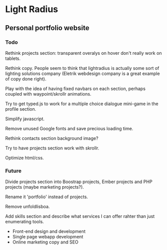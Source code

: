 <h1>Light Radius</h1>
<h2>Personal portfolio website</h2>
<h3>Todo</h3>

<p>Rethink projects section: transparent overalys on hover don't really work on tablets.</p>
<p>Rethink copy. People seem to think that lightradius is actually some sort of lighting solutions company (Eletrik webdesign company is a great example of copy done right).</p>
<p>Play with the idea of having fixed navbars on each section, perhaps coupled with waypoint/skrollr animations.</p>
<p>Try to get typed.js to work for a multiple choice dialogue mini-game in the profile section.</p>
<p>Simplify javascript.</p>
<p>Remove unused Google fonts and save precious loading time.</p>
<p>Rethink contacts section background image?</p>
<p>Try to have projects section work with skrollr.</p>
<p>Optimize html/css.</p>

<h3>Future</h3>

<p>Divide projects section into Boostrap projects, Ember projects and PHP projects (maybe marketing projects?).</p>
<p>Rename it 'portfolio' instead of projects.</p>
<p>Remove unfoldlisboa.</p>
<p>Add skills section and describe what services I can offer rahter than just enumerating tools.</p>
<ul>
	<li>Front-end design and development</li>
	<li>Single page webapp development</li>
	<li>Online marketing copy and SEO</li>
</ul>

